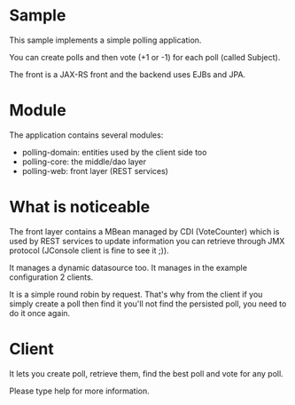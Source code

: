 # Sample #

This sample implements a simple polling application.

You can create polls and then vote (+1 or -1) for each poll (called Subject).

The front is a JAX-RS front and the backend uses EJBs and JPA.

# Module #

The application contains several modules:

* polling-domain: entities used by the client side too
* polling-core: the middle/dao layer
* polling-web: front layer (REST services)

# What is noticeable #

The front layer contains a MBean managed by CDI (VoteCounter) which is used by REST services to update information you
can retrieve through JMX protocol (JConsole client is fine to see it ;)).

It manages a dynamic datasource too. It manages in the example configuration 2 clients.

It is a simple round robin by request. That's why from the client if you simply create a poll then find it
you'll not find the persisted poll, you need to do it once again.

# Client #

It lets you create poll, retrieve them, find the best poll and vote for any poll.

Please type help for more information.
